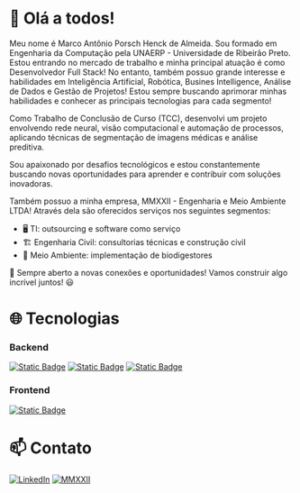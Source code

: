 # 👋 Olá a todos!

Meu nome é Marco Antônio Porsch Henck de Almeida. Sou formado em Engenharia da Computação pela UNAERP - Universidade de Ribeirão Preto. Estou entrando no mercado de trabalho e minha
principal atuação é como Desenvolvedor Full Stack! No entanto, também possuo grande interesse e habilidades em Inteligência Artificial, Robótica, Busines Intelligence, Análise de Dados
e Gestão de Projetos! Estou sempre buscando aprimorar minhas habilidades e conhecer as principais tecnologias para cada segmento!

Como Trabalho de Conclusão de Curso (TCC), desenvolvi um projeto envolvendo rede neural, visão computacional e automação de processos, aplicando técnicas de segmentação de imagens médicas e análise preditiva.

Sou apaixonado por desafios tecnológicos e estou constantemente buscando novas oportunidades para aprender e contribuir com soluções inovadoras.

Também possuo a minha empresa, MMXXII - Engenharia e Meio Ambiente LTDA! Através dela são oferecidos serviços nos seguintes segmentos:
- 🖥️ TI: outsourcing e software como serviço
- 🏗️ Engenharia Civil: consultorias técnicas e construção civil
- 🌱 Meio Ambiente: implementação de biodigestores

🚀 Sempre aberto a novas conexões e oportunidades! Vamos construir algo incrível juntos! 😃

# 🌐 Tecnologias

### Backend

[![Static Badge](https://img.shields.io/badge/_-white?logo=dotnet&logoColor=white&logoSize=auto&color=%23512BD4)](https://dotnet.microsoft.com/pt-br/)
[![Static Badge](https://img.shields.io/badge/C%23-white?color=%236D287E)](https://learn.microsoft.com/pt-br/dotnet/csharp/)
[![Static Badge](https://img.shields.io/badge/Python-yellow?logo=python)](https://www.python.org/community/logos/)

### Frontend

[![Static Badge](https://img.shields.io/badge/Angular-white?logo=angular&logoColor=white&logoSize=auto&color=%230F0F11)](https://angular.dev)

# 📫 Contato

[![LinkedIn](https://img.shields.io/badge/LinkedIn-0077B5?style=flat&logo=linkedin&logoColor=white)](https://www.linkedin.com/in/marco-ant%C3%B4nio-almeida-581a8a1a7?lipi=urn%3Ali%3Apage%3Ad_flagship3_profile_view_base_contact_details%3BNrySpCjGTp2zOp9hM7eXKQ%3D%3D)
[![MMXXII](https://img.shields.io/badge/Cartão_de_visita_da_MMXXII-black?style=flat&color=%23587934)](https://taggo.one/mmxxii_ambiental)



